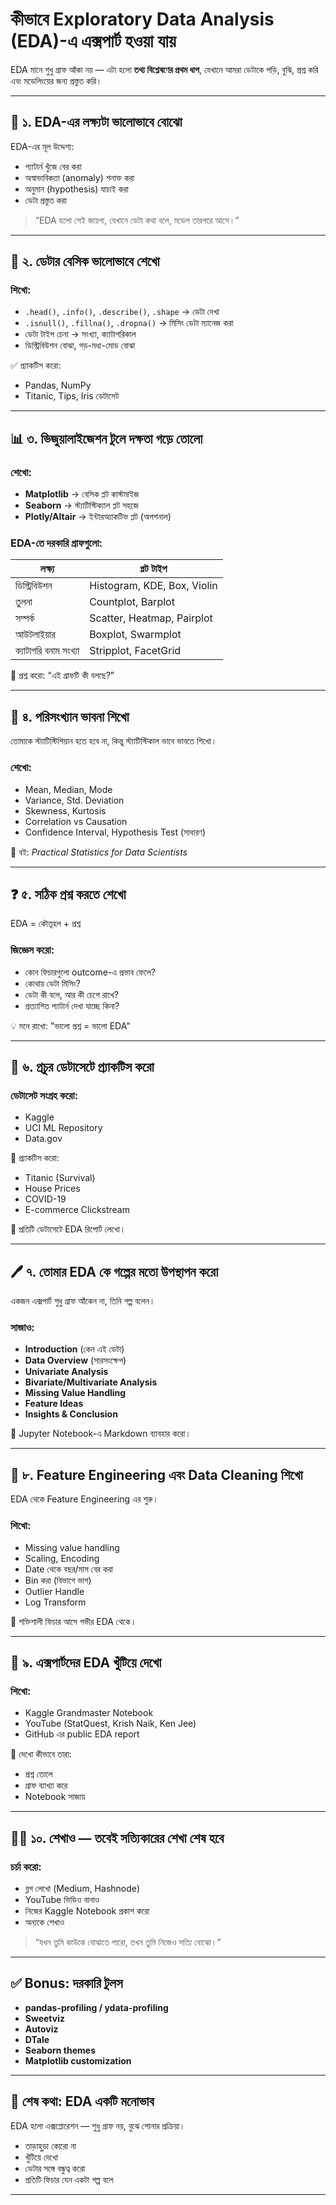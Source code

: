 # কীভাবে Exploratory Data Analysis (EDA)-এ এক্সপার্ট হওয়া যায়

EDA মানে শুধু গ্রাফ আঁকা নয় — এটা হলো **তথ্য বিশ্লেষণের প্রথম ধাপ**, যেখানে আমরা ডেটাকে পড়ি, বুঝি, প্রশ্ন করি এবং মডেলিংয়ের জন্য প্রস্তুত করি।

---

## 🧭 ১. EDA-এর লক্ষ্যটা ভালোভাবে বোঝো

EDA-এর মূল উদ্দেশ্য:
- প্যাটার্ন খুঁজে বের করা
- অস্বাভাবিকতা (anomaly) শনাক্ত করা
- অনুমান (hypothesis) যাচাই করা
- ডেটা প্রস্তুত করা

> “EDA হলো সেই জায়গা, যেখানে ডেটা কথা বলে, মডেল তারপরে আসে।”

---

## 📌 ২. ডেটার বেসিক ভালোভাবে শেখো

### শিখো:
- `.head()`, `.info()`, `.describe()`, `.shape` → ডেটা দেখা
- `.isnull()`, `.fillna()`, `.dropna()` → মিসিং ডেটা ম্যানেজ করা
- ডেটা টাইপ চেনা → সংখ্যা, ক্যাটাগরিকাল
- ডিস্ট্রিবিউশন বোঝা, গড়-মধ্য-মোড বোঝা

✅ প্র্যাকটিস করো:
- Pandas, NumPy
- Titanic, Tips, Iris ডেটাসেট

---

## 📊 ৩. ভিজুয়ালাইজেশন টুলে দক্ষতা গড়ে তোলো

### শেখো:
- **Matplotlib** → বেসিক প্লট কাস্টমাইজ
- **Seaborn** → স্ট্যাটিস্টিক্যাল প্লট সহজে
- **Plotly/Altair** → ইন্টারঅ্যাকটিভ প্লট (অপশনাল)

### EDA-তে দরকারি গ্রাফগুলো:
| লক্ষ্য | প্লট টাইপ |
|--------|-----------|
| ডিস্ট্রিবিউশন | Histogram, KDE, Box, Violin |
| তুলনা | Countplot, Barplot |
| সম্পর্ক | Scatter, Heatmap, Pairplot |
| আউটলাইয়ার | Boxplot, Swarmplot |
| ক্যাটাগরি বনাম সংখ্যা | Stripplot, FacetGrid |

🧠 প্রশ্ন করো: “এই গ্রাফটি কী বলছে?”

---

## 🧠 ৪. পরিসংখ্যান ভাবনা শিখো

তোমাকে স্ট্যাটিস্টিশিয়ান হতে হবে না, কিন্তু স্ট্যাটিস্টিকাল ভাবে ভাবতে শিখো।

### শেখো:
- Mean, Median, Mode
- Variance, Std. Deviation
- Skewness, Kurtosis
- Correlation vs Causation
- Confidence Interval, Hypothesis Test (সাধারণ)

📘 বই: *Practical Statistics for Data Scientists*

---

## ❓ ৫. সঠিক প্রশ্ন করতে শেখো

EDA = কৌতূহল + প্রশ্ন

### জিজ্ঞেস করো:
- কোন ফিচারগুলো outcome-এ প্রভাব ফেলে?
- কোথায় ডেটা মিসিং?
- ডেটা কী বলে, আর কী চেপে রাখে?
- প্রত্যাশিত প্যাটার্ন দেখা যাচ্ছে কিনা?

💡 মনে রাখো: "ভালো প্রশ্ন = ভালো EDA"

---

## 🔁 ৬. প্রচুর ডেটাসেটে প্র্যাকটিস করো

### ডেটাসেট সংগ্রহ করো:
- Kaggle
- UCI ML Repository
- Data.gov

🎯 প্র্যাকটিস করো:
- Titanic (Survival)
- House Prices
- COVID-19
- E-commerce Clickstream

📝 প্রতিটি ডেটাসেটে EDA রিপোর্ট লেখো।

---

## 🖊 ৭. তোমার EDA কে গল্পের মতো উপস্থাপন করো

একজন এক্সপার্ট শুধু গ্রাফ আঁকেন না, তিনি গল্প বলেন।

### সাজাও:
- **Introduction** (কেন এই ডেটা)
- **Data Overview** (সারসংক্ষেপ)
- **Univariate Analysis**
- **Bivariate/Multivariate Analysis**
- **Missing Value Handling**
- **Feature Ideas**
- **Insights & Conclusion**

📝 Jupyter Notebook-এ Markdown ব্যাবহার করো।

---

## 🧱 ৮. Feature Engineering এবং Data Cleaning শিখো

EDA থেকে Feature Engineering এর শুরু।

### শিখো:
- Missing value handling
- Scaling, Encoding
- Date থেকে বছর/মাস বের করা
- Bin করা (বিভাগে ভাগ)
- Outlier Handle
- Log Transform

📌 শক্তিশালী ফিচার আসে গভীর EDA থেকে।

---

## 💼 ৯. এক্সপার্টদের EDA খুঁটিয়ে দেখো

### শিখো:
- Kaggle Grandmaster Notebook
- YouTube (StatQuest, Krish Naik, Ken Jee)
- GitHub এর public EDA report

👀 দেখো কীভাবে তারা:
- প্রশ্ন তোলে
- গ্রাফ ব্যাখ্যা করে
- Notebook সাজায়

---

## 🧑‍🏫 ১০. শেখাও — তবেই সত্যিকারের শেখা শেষ হবে

### চর্চা করো:
- ব্লগ লেখো (Medium, Hashnode)
- YouTube ভিডিও বানাও
- নিজের Kaggle Notebook প্রকাশ করো
- অন্যকে শেখাও

> “যখন তুমি কাউকে বোঝাতে পারো, তখন তুমি নিজেও সত্যি বোঝো।”

---

## ✅ Bonus: দরকারি টুলস

- **pandas-profiling / ydata-profiling**
- **Sweetviz**
- **Autoviz**
- **DTale**
- **Seaborn themes**
- **Matplotlib customization**

---

## 🧩 শেষ কথা: EDA একটি মনোভাব

EDA হলো এক্সপ্লোরেশন — শুধু গ্রাফ নয়, বুঝে শোনার প্রক্রিয়া।

- তাড়াহুড়া কোরো না
- খুঁটিয়ে দেখো
- ডেটার সঙ্গে বন্ধুত্ব করো
- প্রতিটি ফিচার যেন একটা গল্প বলে

---


